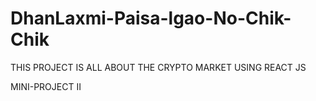 # DhanLaxmi-Paisa-lgao-No-Chik-Chik


THIS PROJECT IS ALL ABOUT THE CRYPTO MARKET USING REACT JS


MINI-PROJECT II
